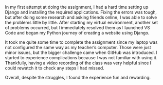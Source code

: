 In my first attempt at doing the assignment, I had a hard time setting up Django and installing the required applications. 
Fixing the errors was tough, but after doing some research and asking friends online, I was able to solve the problems little by little. 
After starting my virtual environment, another set of problems occurred, but I immediately resolved them as I launched VS Code and began my Python journey of creating a website using Django.

It took me quite some time to complete the assignment since my laptop was not configured the same way as my teacher’s computer. 
Those were just minor issues, but the bigger challenge came when GitHub was introduced. I started to experience complications because I was not familiar with using it. 
Thankfully, having a video recording of the class was very helpful since I could rewatch it to check any steps I had missed.

Overall, despite the struggles, I found the experience fun and rewarding.
